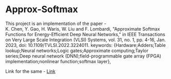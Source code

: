 # Approx-Softmax
This project is an implementation of the paper -   
K. Chen, Y. Gao, H. Waris, W. Liu and F. Lombardi, "Approximate Softmax Functions for Energy-Efficient Deep Neural Networks," in IEEE Transactions on Very Large Scale Integration (VLSI) Systems, vol. 31, no. 1, pp. 4-16, Jan. 2023, doi: 10.1109/TVLSI.2022.3224011.
keywords: {Hardware;Adders;Table lookup;Neural networks;Logic gates;Approximate computing;Taylor series;Deep neural network (DNN);field-programmable gate array (FPGA) implementation;nonlinear function;softmax layer},

Link for the same - [Link](https://ieeexplore.ieee.org/document/9968119)
